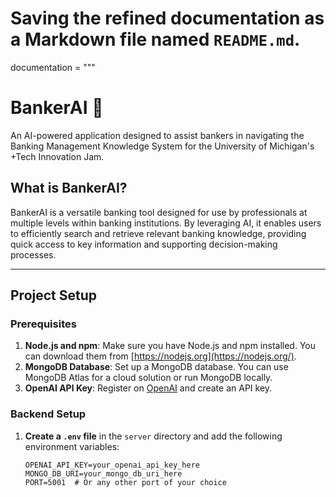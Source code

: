 # Saving the refined documentation as a Markdown file named `README.md`.

documentation = """
# BankerAI 🏦
An AI-powered application designed to assist bankers in navigating the Banking Management Knowledge System for the University of Michigan's +Tech Innovation Jam.

## What is BankerAI?
BankerAI is a versatile banking tool designed for use by professionals at multiple levels within banking institutions. By leveraging AI, it enables users to efficiently search and retrieve relevant banking knowledge, providing quick access to key information and supporting decision-making processes.

---

## Project Setup

### Prerequisites
1. **Node.js and npm**: Make sure you have Node.js and npm installed. You can download them from [https://nodejs.org](https://nodejs.org/).
2. **MongoDB Database**: Set up a MongoDB database. You can use MongoDB Atlas for a cloud solution or run MongoDB locally.
3. **OpenAI API Key**: Register on [OpenAI](https://platform.openai.com/) and create an API key.

### Backend Setup

1. **Create a `.env` file** in the `server` directory and add the following environment variables:

   ```plaintext
   OPENAI_API_KEY=your_openai_api_key_here
   MONGO_DB_URI=your_mongo_db_uri_here
   PORT=5001  # Or any other port of your choice
